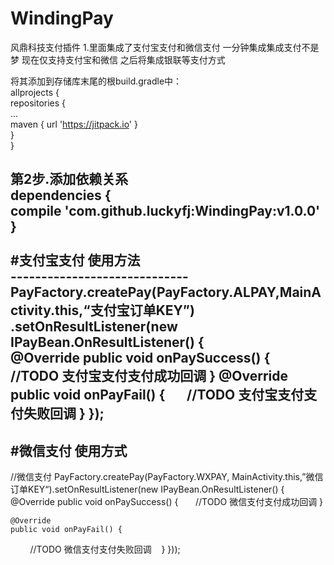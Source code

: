 # WindingPay
风鼎科技支付插件
1.里面集成了支付宝支付和微信支付
一分钟集成集成支付不是梦
现在仅支持支付宝和微信
之后将集成银联等支付方式


将其添加到存储库末尾的根build.gradle中：<br/>
allprojects {<br/>
  repositories {<br/>
    ...<br/>
    maven { url 'https://jitpack.io' }<br/>
  }<br/>
}<br/>

第2步.添加依赖关系<br/>
dependencies {<br/>
        compile 'com.github.luckyfj:WindingPay:v1.0.0'<br/>
}<br/>
<br/>
#支付宝支付 使用方法<br/>
-----------------------------<br/>
PayFactory.createPay(PayFactory.ALPAY,MainActivity.this,“支付宝订单KEY”)<br/>
.setOnResultListener(new IPayBean.OnResultListener() {<br/>
    @Override
    public void onPaySuccess() {
        //TODO 支付宝支付支付成功回调
    }
    @Override
    public void onPayFail() {
        //TODO 支付宝支付支付失败回调
    }
});
----------------------------
#微信支付 使用方式
----------------------------
//微信支付
PayFactory.createPay(PayFactory.WXPAY, MainActivity.this,”微信订单KEY“).setOnResultListener(new IPayBean.OnResultListener() {
    @Override
    public void onPaySuccess() {
        //TODO 微信支付支付成功回调
    }

    @Override
    public void onPayFail() {
         //TODO 微信支付支付失败回调
    }
}));
